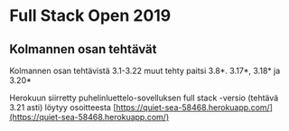 # Full Stack Open 2019
## Kolmannen osan tehtävät

Kolmannen osan tehtävistä 3.1-3.22 muut tehty paitsi 3.8*. 3.17*, 3.18* ja 3.20*

Herokuun siirretty puhelinluettelo-sovelluksen full stack -versio (tehtävä 3.21 asti) löytyy osoitteesta
[https://quiet-sea-58468.herokuapp.com/](https://quiet-sea-58468.herokuapp.com/)
